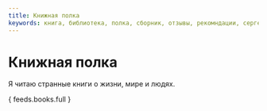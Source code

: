 ```yaml
---
title: Книжная полка
keywords: книга, библиотека, полка, сборник, отзывы, рекомндации, сергей, хохлов, сергей хохлов, skhokhlov
---
```

# Книжная полка

Я&nbsp;читаю странные книги о&nbsp;жизни, мире и&nbsp;людях.

{ feeds.books.full }
